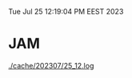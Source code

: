 Tue Jul 25 12:19:04 PM EEST 2023
# JAM
<a href='./cache/202307/25_12.log'>./cache/202307/25_12.log</a>
